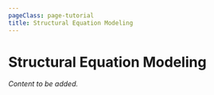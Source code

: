 ```yaml
---
pageClass: page-tutorial
title: Structural Equation Modeling
---
```


# Structural Equation Modeling

*Content to be added.*
